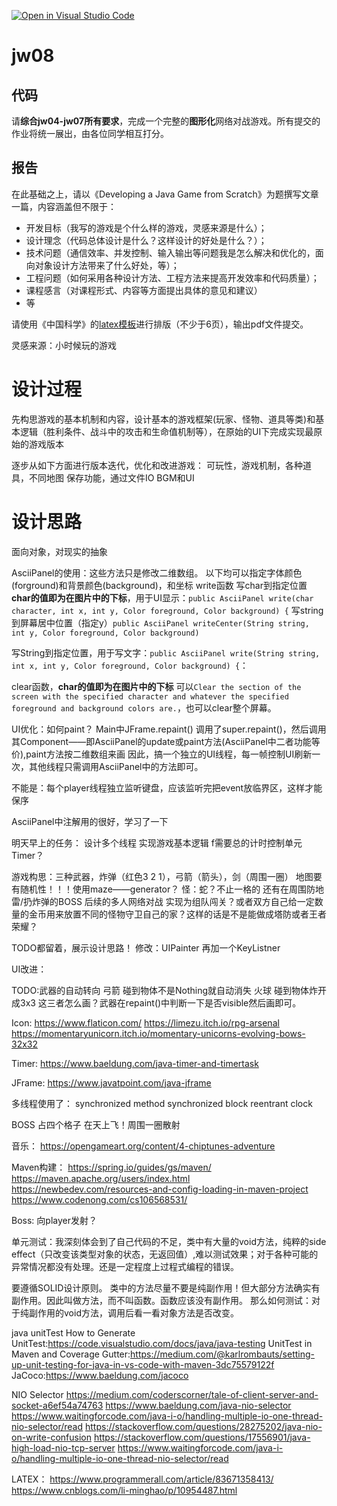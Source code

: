 [![Open in Visual Studio Code](https://classroom.github.com/assets/open-in-vscode-f059dc9a6f8d3a56e377f745f24479a46679e63a5d9fe6f495e02850cd0d8118.svg)](https://classroom.github.com/online_ide?assignment_repo_id=6521930&assignment_repo_type=AssignmentRepo)
# jw08

## 代码

请**综合jw04-jw07所有要求**，完成一个完整的**图形化**网络对战游戏。所有提交的作业将统一展出，由各位同学相互打分。


## 报告

在此基础之上，请以《Developing a Java Game from Scratch》为题撰写文章一篇，内容涵盖但不限于：
- 开发目标（我写的游戏是个什么样的游戏，灵感来源是什么）；
- 设计理念（代码总体设计是什么？这样设计的好处是什么？）；
- 技术问题（通信效率、并发控制、输入输出等问题我是怎么解决和优化的，面向对象设计方法带来了什么好处，等）；
- 工程问题（如何采用各种设计方法、工程方法来提高开发效率和代码质量）；
- 课程感言（对课程形式、内容等方面提出具体的意见和建议）
- 等

请使用《中国科学》的[latex模板](http://scis.scichina.com/download/ssi-template.zip)进行排版（不少于6页），输出pdf文件提交。



灵感来源：小时候玩的游戏

# 设计过程
先构思游戏的基本机制和内容，设计基本的游戏框架(玩家、怪物、道具等类)和基本逻辑（胜利条件、战斗中的攻击和生命值机制等），在原始的UI下完成实现最原始的游戏版本

逐步从如下方面进行版本迭代，优化和改进游戏：
可玩性，游戏机制，各种道具，不同地图
保存功能，通过文件IO
BGM和UI
# 设计思路
面向对象，对现实的抽象




AsciiPanel的使用：这些方法只是修改二维数组。
以下均可以指定字体颜色(forground)和背景颜色(background)，和坐标
write函数
写char到指定位置 **char的值即为在图片中的下标**，用于UI显示：`public AsciiPanel write(char character, int x, int y, Color foreground, Color background) {` 
写string到屏幕居中位置（指定y）`public AsciiPanel writeCenter(String string, int y, Color foreground, Color background) `

写String到指定位置，用于写文字：`public AsciiPanel write(String string, int x, int y, Color foreground, Color background) {`：

clear函数，**char的值即为在图片中的下标**
可以`Clear the section of the screen with the specified character and whatever the specified foreground and background colors are.`，也可以clear整个屏幕。

UI优化：如何paint？
Main中JFrame.repaint() 调用了super.repaint()，然后调用其Component——即AsciiPanel的update或paint方法(AsciiPanel中二者功能等价),paint方法按二维数组来画
因此，搞一个独立的UI线程，每一帧控制UI刷新一次，其他线程只需调用AsciiPanel中的方法即可。


不能是：每个player线程独立监听键盘，应该监听完把event放临界区，这样才能保序

AsciiPanel中注解用的很好，学习了一下

明天早上的任务：
设计多个线程 实现游戏基本逻辑
f需要总的计时控制单元Timer？

游戏构思：三种武器，炸弹（红色3 2 1），弓箭（箭头），剑（周围一圈）
地图要有随机性！！！使用maze——generator？
怪：蛇？不止一格的 还有在周围防地雷/扔炸弹的BOSS
后续的多人网络对战 实现为组队闯关？或者双方自己给一定数量的金币用来放置不同的怪物守卫自己的家？这样的话是不是能做成塔防或者王者荣耀？


TODO都留着，展示设计思路！
修改：UIPainter 再加一个KeyListner

UI改进：



TODO:武器的自动转向
弓箭 碰到物体不是Nothing就自动消失
火球 碰到物体炸开成3x3
这三者怎么画？武器在repaint()中判断一下是否visible然后画即可。

Icon:
https://www.flaticon.com/
https://limezu.itch.io/rpg-arsenal
https://momentaryunicorn.itch.io/momentary-unicorns-evolving-bows-32x32

Timer:
https://www.baeldung.com/java-timer-and-timertask

JFrame:
https://www.javatpoint.com/java-jframe

多线程使用了：
synchronized method
synchronized block
reentrant clock

BOSS 占四个格子 在天上飞！周围一圈散射

音乐：
https://opengameart.org/content/4-chiptunes-adventure

Maven构建：
https://spring.io/guides/gs/maven/
https://maven.apache.org/users/index.html
https://newbedev.com/resources-and-config-loading-in-maven-project
https://www.codenong.com/cs106568531/

Boss:
向player发射？




单元测试：我深刻体会到了自己代码的不足，类中有大量的void方法，纯粹的side effect（只改变该类型对象的状态，无返回值）,难以测试效果；对于各种可能的异常情况都没有处理。还是一定程度上过程式编程的错误。   

要遵循SOLID设计原则。
类中的方法尽量不要是纯副作用！但大部分方法确实有副作用。因此叫做方法，而不叫函数。函数应该没有副作用。
那么如何测试：对于纯副作用的void方法，调用后看一看对象方法是否改变。


java unitTest
How to Generate UnitTest:https://code.visualstudio.com/docs/java/java-testing
UnitTest in Maven and Coverage Gutter:https://medium.com/@karlrombauts/setting-up-unit-testing-for-java-in-vs-code-with-maven-3dc75579122f
JaCoco:https://www.baeldung.com/jacoco

NIO Selector
https://medium.com/coderscorner/tale-of-client-server-and-socket-a6ef54a74763
https://www.baeldung.com/java-nio-selector
https://www.waitingforcode.com/java-i-o/handling-multiple-io-one-thread-nio-selector/read
https://stackoverflow.com/questions/28275202/java-nio-on-write-confusion
https://stackoverflow.com/questions/17556901/java-high-load-nio-tcp-server
https://www.waitingforcode.com/java-i-o/handling-multiple-io-one-thread-nio-selector/read

LATEX：
https://www.programmerall.com/article/83671358413/
https://www.cnblogs.com/li-minghao/p/10954487.html

